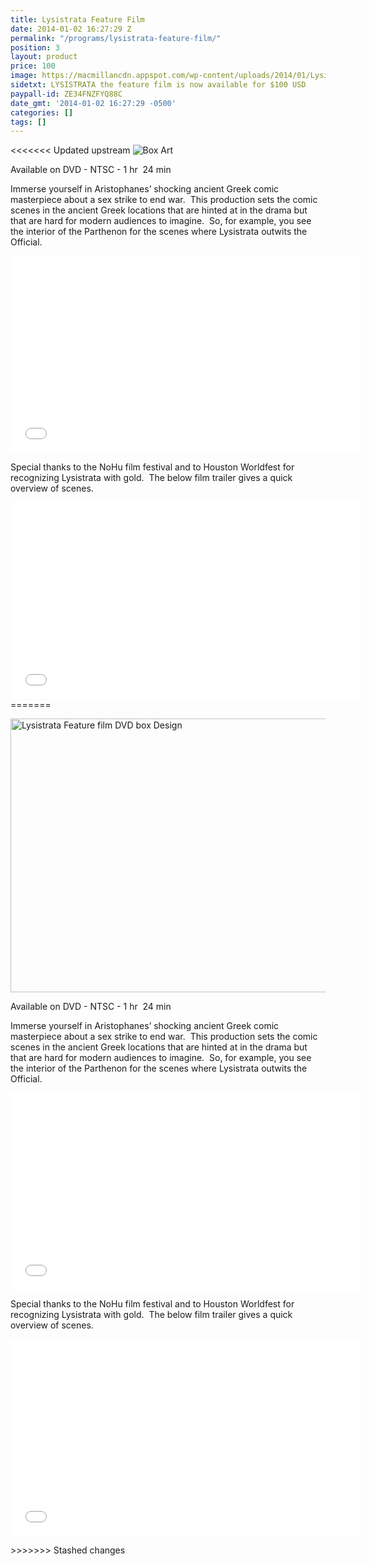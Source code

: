 ```yaml
---
title: Lysistrata Feature Film
date: 2014-01-02 16:27:29 Z
permalink: "/programs/lysistrata-feature-film/"
position: 3
layout: product
price: 100
image: https://macmillancdn.appspot.com/wp-content/uploads/2014/01/Lysistrata-Feature-FILM-3D-DVD-PACKAGE.jpg
sidetxt: LYSISTRATA the feature film is now available for $100 USD
paypall-id: ZE34FNZFYQ88C
date_gmt: '2014-01-02 16:27:29 -0500'
categories: []
tags: []
---
```


<<<<<<< Updated upstream
![Box Art](https://macmillancdn.appspot.com/wp-content/uploads/2014/01/Lysistrata-Feature-FILM-3D-DVD-PACKAGE.jpg) 

Available on DVD - NTSC - 1 hr  24 min

Immerse yourself in Aristophanes’ shocking ancient Greek comic masterpiece about a sex strike to end war.  This production sets the comic scenes in the ancient Greek locations that are hinted at in the drama but that are hard for modern audiences to imagine.  So, for example, you see the interior of the Parthenon for the scenes where Lysistrata outwits the Official.

<iframe src="//www.youtube.com/embed/sCzmowU7E4U?list=UUEXS3vn0MXMsjkJVdxdaKag" width="560" height="315" frameborder="0" allowfullscreen="allowfullscreen"></iframe>

Special thanks to the NoHu film festival and to Houston Worldfest for recognizing Lysistrata with gold.  The below film trailer gives a quick overview of scenes.

<iframe src="//www.youtube.com/embed/i9BKdgVqI5I?list=UUEXS3vn0MXMsjkJVdxdaKag" width="560" height="315" frameborder="0" allowfullscreen="allowfullscreen"></iframe>
=======
<p><a href="https://macmillancdn.appspot.com/wp-content/uploads/2014/01/Lysistrata-Feature-FILM-3D-DVD-PACKAGE.jpg"><img class="size-large wp-image-227" src="https://macmillancdn.appspot.com/wp-content/uploads/2014/01/Lysistrata-Feature-FILM-3D-DVD-PACKAGE-1024x744.jpg" alt="Lysistrata Feature film DVD box Design" width="604" height="438" /></a></p>
<p>Available on DVD - NTSC - 1 hr  24 min</p>
<p>Immerse yourself in Aristophanes’ shocking ancient Greek comic masterpiece about a sex strike to end war.  This production sets the comic scenes in the ancient Greek locations that are hinted at in the drama but that are hard for modern audiences to imagine.  So, for example, you see the interior of the Parthenon for the scenes where Lysistrata outwits the Official.</p>

<p><iframe src="//www.youtube.com/embed/sCzmowU7E4U?list=UUEXS3vn0MXMsjkJVdxdaKag" width="560" height="315" frameborder="0" allowfullscreen="allowfullscreen"></iframe></p>

<p>Special thanks to the NoHu film festival and to Houston Worldfest for recognizing Lysistrata with gold.  The below film trailer gives a quick overview of scenes.</p>

<p><iframe src="//www.youtube.com/embed/i9BKdgVqI5I?list=UUEXS3vn0MXMsjkJVdxdaKag" width="560" height="315" frameborder="0" allowfullscreen="allowfullscreen"></iframe></p>
>>>>>>> Stashed changes
